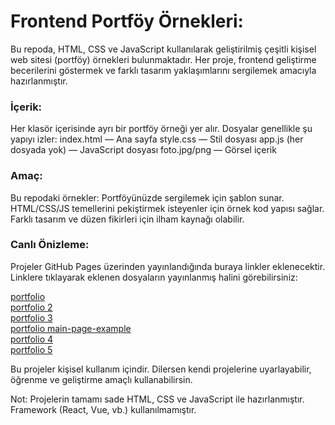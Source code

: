 # Frontend Portföy Örnekleri:

Bu repoda, HTML, CSS ve JavaScript kullanılarak geliştirilmiş çeşitli kişisel web sitesi (portföy) örnekleri bulunmaktadır. Her proje, frontend geliştirme becerilerini göstermek ve farklı tasarım yaklaşımlarını sergilemek amacıyla hazırlanmıştır.

### İçerik:
Her klasör içerisinde ayrı bir portföy örneği yer alır. Dosyalar genellikle şu yapıyı izler:
index.html — Ana sayfa
style.css — Stil dosyası
app.js (her dosyada yok) — JavaScript dosyası
foto.jpg/png — Görsel içerik


### Amaç:
Bu repodaki örnekler:
Portföyünüzde sergilemek için şablon sunar.
HTML/CSS/JS temellerini pekiştirmek isteyenler için örnek kod yapısı sağlar.
Farklı tasarım ve düzen fikirleri için ilham kaynağı olabilir.

### Canlı Önizleme:
Projeler GitHub Pages üzerinden yayınlandığında buraya linkler eklenecektir. Linklere tıklayarak eklenen dosyaların yayınlanmış halini görebilirsiniz:  

[portfolio](https://alptekin0.github.io/Portfolio-Collection/portfolyo/)  
[portfolio 2](https://alptekin0.github.io/Portfolio-Collection/Portfolio%202/)  
[portfolio 3](https://alptekin0.github.io/Portfolio-Collection/portfolio%203/)  
[portfolio main-page-example](https://alptekin0.github.io/Portfolio-Collection/Portfolio%20Main%20page%20example/)  
[portfolio 4](https://alptekin0.github.io/Portfolio-Collection/porfolio%204/)  
[portfolio 5](https://alptekin0.github.io/Portfolio-Collection/portfolio%205/)  



Bu projeler kişisel kullanım içindir. Dilersen kendi projelerine uyarlayabilir, öğrenme ve geliştirme amaçlı kullanabilirsin.

Not: Projelerin tamamı sade HTML, CSS ve JavaScript ile hazırlanmıştır. Framework (React, Vue, vb.) kullanılmamıştır.
